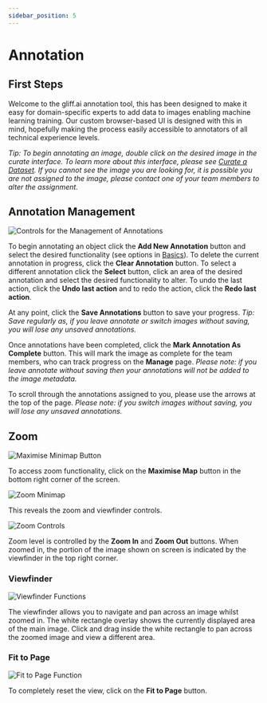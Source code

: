 ```yaml
---
sidebar_position: 5
---
```


# Annotation

## First Steps

Welcome to the gliff.ai annotation tool, this has been designed to make it easy for domain-specific experts to add data to images enabling machine learning training.
Our custom browser-based UI is designed with this in mind, hopefully making the process easily accessible to annotators of all technical experience levels.

_Tip: To begin annotating an image, double click on the desired image in the curate interface. To learn more about this interface, please see [Curate a Dataset](curatedata). If you cannot see the image you are looking for, it is possible you are not assigned to the image, please contact one of your team members to alter the assignment._

## Annotation Management

![Controls for the Management of Annotations](/img/annotate/annotate_management.png)

To begin annotating an object click the **Add New Annotation** button and select the desired functionality (see options in [Basics](thebasics)).
To delete the current annotation in progress, click the **Clear Annotation** button.
To select a different annotation click the **Select** button, click an area of the desired annotation and select the desired functionality to alter.
To undo the last action, click the **Undo last action** and to redo the action, click the **Redo last action**.

At any point, click the **Save Annotations** button to save your progress.
_Tip: Save regularly as, if you leave annotate or switch images without saving, you will lose any unsaved annotations._

Once annotations have been completed, click the **Mark Annotation As Complete** button.
This will mark the image as complete for the team members, who can track progress on the **Manage** page.
_Please note: if you leave annotate without saving then your annotations will not be added to the image metadata._

To scroll through the annotations assigned to you, please use the arrows at the top of the page.
_Please note: if you switch images without saving, you will lose any unsaved annotations._

## Zoom

![Maximise Minimap Button](/img/annotate/annotate_max_minimap.png)

To access zoom functionality, click on the **Maximise Map** button in the bottom right corner of the screen.

![Zoom Minimap](/img/annotate/annotate_minimap.png)

This reveals the zoom and viewfinder controls.

![Zoom Controls](/img/annotate/annotate_zoom.png)

Zoom level is controlled by the **Zoom In** and **Zoom Out** buttons.
When zoomed in, the portion of the image shown on screen is indicated by the viewfinder in the top right corner.

### Viewfinder

![Viewfinder Functions](/img/annotate/annotate_view.png)

The viewfinder allows you to navigate and pan across an image whilst zoomed in.
The white rectangle overlay shows the currently displayed area of the main image.
Click and drag inside the white rectangle to pan across the zoomed image and view a different area.

### Fit to Page

![Fit to Page Function](/img/annotate/annotate_fit.png)

To completely reset the view, click on the **Fit to Page** button.
